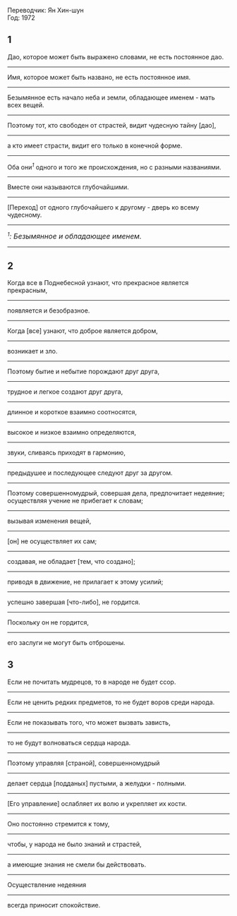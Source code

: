 Переводчик: Ян Хин-шун  
Год: 1972  

## 1
Дао, которое может быть выражено словами, не есть постоянное дао.
___
Имя, которое может быть названо, не есть постоянное имя.
___
Безымянное есть начало неба и земли, обладающее именем - мать всех вещей.
___
Поэтому тот, кто свободен от страстей, видит чудесную тайну \[дао\],
___
а кто имеет страсти, видит его только в конечной форме.
___
Оба они<sup>*1*</sup> одного и того же происхождения, но с разными названиями.
___
Вместе они называются глубочайшими.
___
\[Переход\] от одного глубочайшего к другому - дверь ко всему чудесному.
___
*<sup>1</sup><font size="3">: Безымянное и обладающее именем.</font>*
___
## 2
Когда все в Поднебесной узнают, что прекрасное является прекрасным,
___
появляется и безобразное.
___
Когда \[все\] узнают, что доброе является добром,
___
возникает и зло.
___
Поэтому бытие и небытие порождают друг друга,
___
трудное и легкое создают друг друга,
___
длинное и короткое взаимно соотносятся,
___
высокое и низкое взаимно определяются,
___
звуки, сливаясь приходят в гармонию,
___
предыдушее и последующее следуют друг за другом.
___
Поэтому совершенномудрый, совершая дела, предпочитает недеяние; осуществляя учение не прибегает к словам;
___
вызывая изменения вещей,
___
\[он\] не осуществляет их сам;
___
создавая, не обладает \[тем, что создано\];
___
приводя в движение, не прилагает к этому усилий;
___
успешно завершая \[что-либо\], не гордится.
___
Поскольку он не гордится,
___
его заслуги не могут быть отброшены.

## 3
Если не почитать мудрецов, то в народе не будет ссор.
___
Если не ценить редких предметов, то не будет воров среди народа.
___
Если не показывать того, что может вызвать зависть,
___
то не будут волноваться сердца народа.
___
Поэтому управляя \[страной\], совершенномудрый
___
делает сердца \[подданых\] пустыми, а желудки - полными.
___
\[Его управление\] ослабляет их волю и укрепляет их кости.
___
Оно постоянно стремится к тому,
___
чтобы, у народа не было знаний и страстей,
___
а имеющие знания не смели бы действовать.
___
Осуществление недеяния
___
всегда приносит спокойствие.
